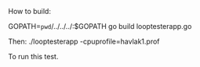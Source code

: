 How to build:

GOPATH=`pwd`/../../../:$GOPATH go build looptesterapp.go

Then:
./looptesterapp -cpuprofile=havlak1.prof

To run this test.

